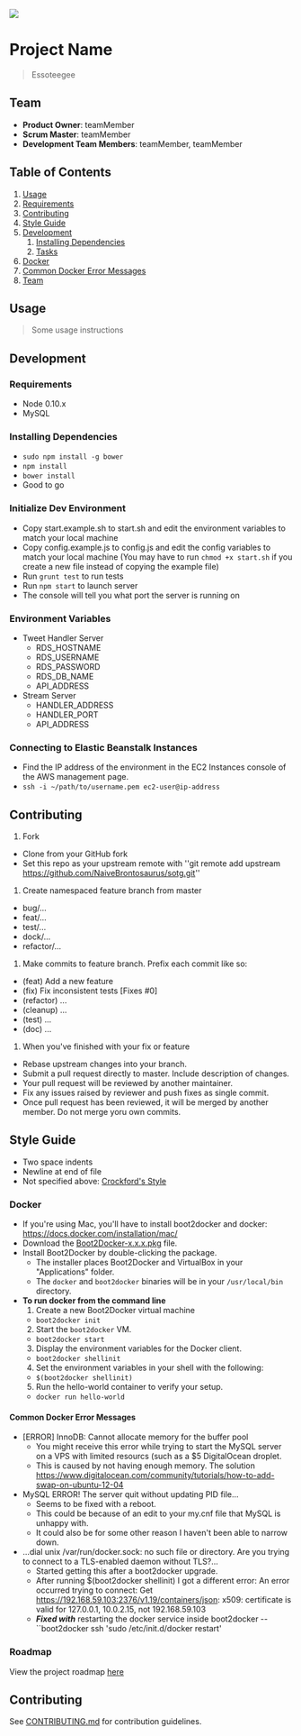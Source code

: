 ![](http://circleci.com/gh/repoOwner/repoName.png?circle-token=1ff3a6f86c4cf8eab85de1a25f989b132d5d3eb5)

# Project Name

> Essoteegee

## Team

  - __Product Owner__: teamMember
  - __Scrum Master__: teamMember
  - __Development Team Members__: teamMember, teamMember

## Table of Contents

1. [Usage](#Usage)
1. [Requirements](#requirements)
1. [Contributing](#contributing)
1. [Style Guide](#style-guide)
1. [Development](#development)
    1. [Installing Dependencies](#installing-dependencies)
    1. [Tasks](#tasks)
1. [Docker](#docker)
  1. [Common Docker Error Messages](#common-docker-error-messages)
1. [Team](#team)

## Usage

> Some usage instructions

## Development

### Requirements

- Node 0.10.x
- MySQL

### Installing Dependencies

- ``sudo npm install -g bower``
- ``npm install``
- ``bower install``
- Good to go


### Initialize Dev Environment
- Copy start.example.sh to start.sh and edit the environment variables to match your local machine
- Copy config.example.js to config.js and edit the config variables to match your local machine (You may have to run ``chmod +x start.sh`` if you create a new file instead of copying the example file)
- Run ``grunt test`` to run tests
- Run ``npm start`` to launch server
- The console will tell you what port the server is running on

### Environment Variables

- Tweet Handler Server
  - RDS_HOSTNAME
  - RDS_USERNAME
  - RDS_PASSWORD
  - RDS_DB_NAME
  - API_ADDRESS
- Stream Server
  - HANDLER_ADDRESS
  - HANDLER_PORT
  - API_ADDRESS

### Connecting to Elastic Beanstalk Instances
- Find the IP address of the environment in the EC2 Instances console of the AWS management page.
- ``ssh -i ~/path/to/username.pem ec2-user@ip-address``

## Contributing
1. Fork
  - Clone from your GitHub fork
  - Set this repo as your upstream remote with ''git remote add upstream https://github.com/NaiveBrontosaurus/sotg.git''
1. Create namespaced feature branch from master
  - bug/...
  - feat/...
  - test/...
  - dock/...
  - refactor/...
1. Make commits to feature branch. Prefix each commit like so:
  - (feat) Add a new feature
  - (fix) Fix inconsistent tests [Fixes #0]
  - (refactor) ...
  - (cleanup) ...
  - (test) ...
  - (doc) ...
1. When you've finished with your fix or feature
  - Rebase upstream changes into your branch.
  - Submit a pull request directly to master. Include description of changes.
  - Your pull request will be reviewed by another maintainer.
  - Fix any issues raised by reviewer and push fixes as single commit.
  - Once pull request has been reviewed, it will be merged by another member. Do not merge yoru own commits. 

## Style Guide
- Two space indents
- Newline at end of file
- Not specified above: [Crockford's Style](http://javascript.crockford.com/code.html)

### Docker
- If you're using Mac, you'll have to install boot2docker and docker: https://docs.docker.com/installation/mac/
- Download the [Boot2Docker-x.x.x.pkg](https://github.com/boot2docker/osx-installer/releases/tag/v1.7.0) file.
- Install Boot2Docker by double-clicking the package.
  - The installer places Boot2Docker and VirtualBox in your "Applications" folder.
  - The ``docker`` and ``boot2docker`` binaries will be in your ``/usr/local/bin`` directory.
- __To run docker from the command line__
  1. Create a new Boot2Docker virtual machine
    - ``boot2docker init``
  2. Start the ``boot2docker`` VM.
    - ``boot2docker start``
  3. Display the environment variables for the Docker client.
    - ``boot2docker shellinit``
  4. Set the environment variables in your shell with the following:
    - ``$(boot2docker shellinit)``
  5. Run the hello-world container to verify your setup.
    - ``docker run hello-world``

#### Common Docker Error Messages

- [ERROR] InnoDB: Cannot allocate memory for the buffer pool
  - You might receive this error while trying to start the MySQL server on a VPS with limited resourcs (such as a $5 DigitalOcean droplet.
  - This is caused by not having enough memory. The solution https://www.digitalocean.com/community/tutorials/how-to-add-swap-on-ubuntu-12-04
- MySQL ERROR! The server quit without updating PID file...
  - Seems to be fixed with a reboot.
  - This could be because of an edit to your my.cnf file that MySQL is unhappy with.
  - It could also be for some other reason I haven't been able to narrow down.
- ...dial unix /var/run/docker.sock: no such file or directory. Are you trying to connect to a TLS-enabled daemon without TLS?...
  - Started getting this after a boot2docker upgrade.
  - After running $(boot2docker shellinit) I got a different error: An error occurred trying to connect: Get https://192.168.59.103:2376/v1.19/containers/json: x509: certificate is valid for 127.0.0.1, 10.0.2.15, not 192.168.59.103
  - __*Fixed with*__ restarting the docker service inside boot2docker -- ``boot2docker ssh 'sudo /etc/init.d/docker restart'

### Roadmap

View the project roadmap [here](LINK_TO_PROJECT_ISSUES)


## Contributing

See [CONTRIBUTING.md](CONTRIBUTING.md) for contribution guidelines.

